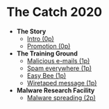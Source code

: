# The Catch 2020

- **The Story**
    - [Intro (0p)](00-story/00-intro.md)
    - [Promotion (0p)](00-story/01-promotion.md)
- **The Training Ground**
    - [Malicious e-mails (1p)](01-training-ground/01-malicious-emails/README.md)
    - [Spam everywhere (1p)](01-training-ground/02-spam-everywhere/README.md)
    - [Easy Bee (1p)](01-training-ground/03-easy-bee/README.md)
    - [Wiretaped message (1p)](01-training-ground/04-wiretaped-message/README.md)
- **Malware Research Facility**
    - [Malware spreading (2p)](02-malware-research-facility/01-malware-spreading/README.md)